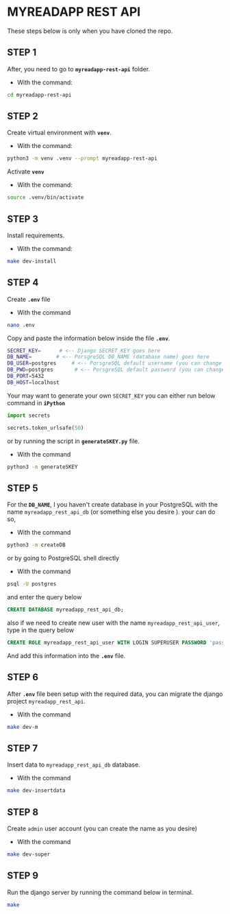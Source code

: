 # MYREADAPP REST API

These steps below is only when you have cloned the repo.

## **STEP 1**

After, you need to go to  **`myreadapp-rest-api`** folder.

- With the command:

```bash
cd myreadapp-rest-api
```

## **STEP 2**

Create virtual environment with **`venv`**.

- With the command:
```bash
python3 -m venv .venv --prompt myreadapp-rest-api
```

Activate **`venv`**

- With the command:

```bash
source .venv/bin/activate
```

## **STEP 3**

Install requirements.

- With the command:

```bash
make dev-install
```


## **STEP 4**

Create **`.env`** file

- With the command

```bash
nano .env
```
Copy and paste the information below inside the file **`.env`**.

```bash
SECRET_KEY=      # <-- Django SECRET_KEY goes here
DB_NAME=        # <-- PorsgreSQL DB_NAME (database name) goes here
DB_USER=postgres     # <-- PorsgreSQL default username (you can change it however you want) 
DB_PWD=postgres       # <-- PorsgreSQL default password (you can change it however you want) 
DB_PORT=5432
DB_HOST=localhost
```
Your may  want to generate your own `SECRET_KEY` you can either run below command in **`iPython`**

```py
import secrets

secrets.token_urlsafe(50)
```

or by running the script in **`generateSKEY.py`** file.

- With the command 

```bash
python3 -m generateSKEY
```

## **STEP 5**

For the **`DB_NAME`**, I you haven't create database in your PostgreSQL with the name `myreadapp_rest_api_db` (or something else you desire ).
your can do so,

- With the command

```bash
python3 -m createDB
```

or by going to PostgreSQL shell directly

- With the command

```bash
psql -U postgres
```

and enter the query below

```sql
CREATE DATABASE myreadapp_rest_api_db;
```

also if we need to create new user with the name  `myreadapp_rest_api_user`, type in the query below

```sql
CREATE ROLE myreadapp_rest_api_user WITH LOGIN SUPERUSER PASSWORD 'password';
```

And add this information into the **`.env`** file.

## **STEP 6**

After **`.env`** file been setup with the required data, you can migrate the django  project `myreadapp_rest_api`.

- With the command

```bash
make dev-m
```

## **STEP 7**

Insert data to `myreadapp_rest_api_db` database.

- With the command

```bash
make dev-insertdata
```

## **STEP 8**

Create `admin` user account (you can create the name as you desire)

- With the command

```bash
make dev-super
```

## **STEP 9**

Run the django server by running the command below in terminal.

```bash
make
```
